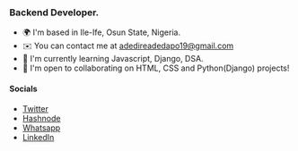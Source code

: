 ### Backend Developer.   


* 🌍  I'm based in Ile-Ife, Osun State, Nigeria.
* ✉️  You can contact me at [adedireadedapo19@gmail.com](mailto:adedireadedapo19@gmail.com)
* 🧠  I'm currently learning Javascript, Django, DSA.
* 🤝  I'm open to collaborating on HTML, CSS and Python(Django) projects!

#### Socials

- [Twitter](twitter.com/dapo_adedire)
- [Hashnode](dapoadedire.hashnode.dev)
- [Whatsapp](wa.me/2349038388723)
- [LinkedIn](https://www.linkedin.com/in/dapoadedire/)


